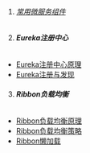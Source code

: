 1. ###### [常用微服务组件][001]

2. ###### **Eureka注册中心**
-  [Eureka注册中心原理][002]
-  [Eureka注册与发现][003]

3. ###### **Ribbon负载均衡**
-  [Ribbon负载均衡原理][004]
-  [Ribbon负载均衡策略][005]
-  [Ribbon懒加载][006]


[001]: https://fgq233.github.io/md/springcloud/all
[002]: https://fgq233.github.io/md/springcloud/Eureka1
[003]: https://fgq233.github.io/md/springcloud/Eureka2
[004]: https://fgq233.github.io/md/springcloud/Ribbon1
[005]: https://fgq233.github.io/md/springcloud/Ribbon2
[006]: https://fgq233.github.io/md/springcloud/Ribbon3
 